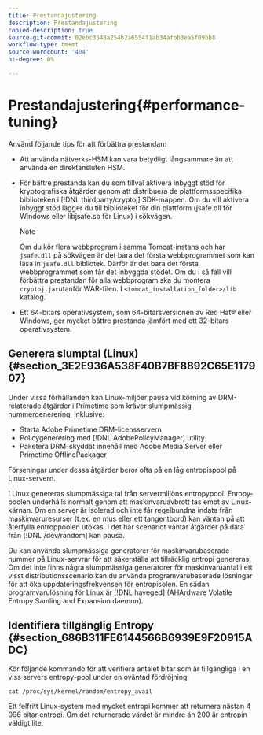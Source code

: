 ```yaml
---
title: Prestandajustering
description: Prestandajustering
copied-description: true
source-git-commit: 02ebc3548a254b2a6554f1ab34afbb3ea5f09bb8
workflow-type: tm+mt
source-wordcount: '404'
ht-degree: 0%

---
```


# Prestandajustering{#performance-tuning}

Använd följande tips för att förbättra prestandan:

* Att använda nätverks-HSM kan vara betydligt långsammare än att använda en direktansluten HSM.
* För bättre prestanda kan du som tillval aktivera inbyggt stöd för kryptografiska åtgärder genom att distribuera de plattformsspecifika biblioteken i [!DNL thirdparty/cryptoj] SDK-mappen. Om du vill aktivera inbyggt stöd lägger du till biblioteket för din plattform (jsafe.dll för Windows eller libjsafe.so för Linux) i sökvägen.

  >[!NOTE]
  >
  >Om du kör flera webbprogram i samma Tomcat-instans och har `jsafe.dll` på sökvägen är det bara det första webbprogrammet som kan läsa in `jsafe.dll` bibliotek. Därför är det bara det första webbprogrammet som får det inbyggda stödet. Om du i så fall vill förbättra prestandan för alla webbprogram ska du montera `cryptoj.jar`utanför WAR-filen. I `<tomcat_installation_folder>/lib` katalog.

* Ett 64-bitars operativsystem, som 64-bitarsversionen av Red Hat® eller Windows, ger mycket bättre prestanda jämfört med ett 32-bitars operativsystem.

## Generera slumptal (Linux) {#section_3E2E936A538F40B7BF8892C65E117907}

Under vissa förhållanden kan Linux-miljöer pausa vid körning av DRM-relaterade åtgärder i Primetime som kräver slumpmässig nummergenerering, inklusive:

* Starta Adobe Primetime DRM-licensservern
* Policygenerering med [!DNL AdobePolicyManager] utility
* Paketera DRM-skyddat innehåll med Adobe Media Server eller Primetime OfflinePackager

Förseningar under dessa åtgärder beror ofta på en låg entropispool på Linux-servern.

I Linux genereras slumpmässiga tal från servermiljöns entropypool. Enropy-poolen underhålls normalt genom att maskinvaruavbrott tas emot av Linux-kärnan. Om en server är isolerad och inte får regelbundna indata från maskinvaruresurser (t.ex. en mus eller ett tangentbord) kan väntan på att återfylla entroppoolen utökas. I det här scenariot väntar åtgärder på data från [!DNL /dev/random] kan pausa.

Du kan använda slumpmässiga generatorer för maskinvarubaserade nummer på Linux-servrar för att säkerställa att tillräcklig entropi genereras. Om det inte finns några slumpmässiga generatorer för maskinvaruantal i ett visst distributionsscenario kan du använda programvarubaserade lösningar för att öka uppdateringsfrekvensen för entropisolen. En sådan programvarulösning för Linux är [!DNL haveged] (AHArdware Volatile Entropy Samling and Expansion daemon).

## Identifiera tillgänglig Entropy {#section_686B311FE6144566B6939E9F20915ADC}

Kör följande kommando för att verifiera antalet bitar som är tillgängliga i en viss servers entropy-pool under en oväntad fördröjning:

```
cat /proc/sys/kernel/random/entropy_avail 
```

Ett felfritt Linux-system med mycket entropi kommer att returnera nästan 4 096 bitar entropi. Om det returnerade värdet är mindre än 200 är entropin väldigt lite.
